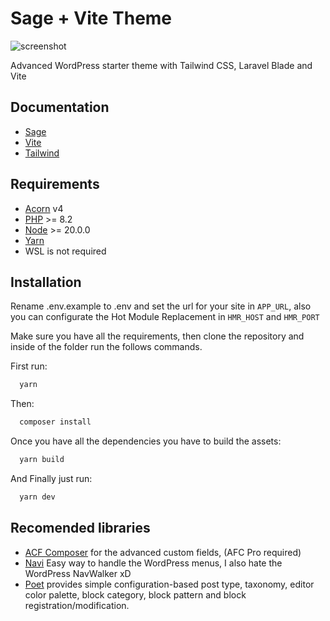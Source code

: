 # Sage + Vite Theme
![screenshot](https://github.com/DevArge/sage-vite/assets/43224239/cd1522eb-67d5-4a05-94ae-d3b1934c27d6)

Advanced WordPress starter theme with Tailwind CSS, Laravel Blade and Vite
## Documentation

 - [Sage](https://roots.io/sage/docs/)
 - [Vite](https://vitejs.dev/)
 - [Tailwind](https://tailwindcss.com/docs/installation)


## Requirements

 - [Acorn](https://roots.io/acorn/docs/installation/) v4
 - [PHP](https://secure.php.net/manual/en/install.php) >= 8.2
 - [Node](http://nodejs.org/) >= 20.0.0
 - [Yarn](https://yarnpkg.com/en/docs/install)
 - WSL is not required


## Installation

Rename .env.example to .env and set the url for your site in ```APP_URL```, also you can configurate the Hot Module Replacement in ```HMR_HOST``` and ```HMR_PORT```

Make sure you have all the requirements, then clone the repository and inside of the folder run the follows commands.

First run:
```bash
  yarn
```
Then:
```bash
  composer install
```
Once you have all the dependencies you have to build the assets:
```bash
  yarn build
```
And Finally just run:
```bash
  yarn dev
```


## Recomended libraries

- [ACF Composer](https://github.com/Log1x/acf-composer) for the advanced custom fields, (AFC Pro required)
- [Navi](https://github.com/Log1x/navi) Easy way to handle the WordPress menus, I also hate the WordPress NavWalker xD
- [Poet](https://github.com/Log1x/poet) provides simple configuration-based post type, taxonomy, editor color palette, block category, block pattern and block registration/modification.

